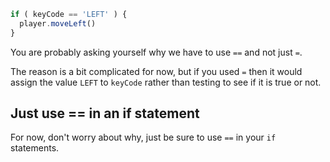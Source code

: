 ```javascript
if ( keyCode == 'LEFT' ) {
  player.moveLeft()
} 
```

You are probably asking yourself why we have to use `==` and not just `=`.

The reason is a bit complicated for now, but if you used `=` then it would assign the value `LEFT` to `keyCode` rather than testing to see if it is true or not.

## Just use == in an if statement
For now, don't worry about why, just be sure to use `==` in your `if` statements.

